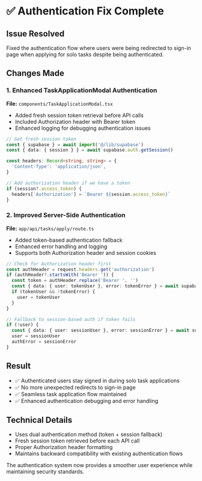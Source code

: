 # ✅ Authentication Fix Complete

## Issue Resolved
Fixed the authentication flow where users were being redirected to sign-in page when applying for solo tasks despite being authenticated.

## Changes Made

### 1. Enhanced TaskApplicationModal Authentication
**File:** `components/TaskApplicationModal.tsx`

- Added fresh session token retrieval before API calls
- Included Authorization header with Bearer token
- Enhanced logging for debugging authentication issues

```typescript
// Get fresh session token
const { supabase } = await import('@/lib/supabase')
const { data: { session } } = await supabase.auth.getSession()

const headers: Record<string, string> = {
  'Content-Type': 'application/json',
}

// Add authorization header if we have a token
if (session?.access_token) {
  headers['Authorization'] = `Bearer ${session.access_token}`
}
```

### 2. Improved Server-Side Authentication
**File:** `app/api/tasks/apply/route.ts`

- Added token-based authentication fallback
- Enhanced error handling and logging
- Supports both Authorization header and session cookies

```typescript
// Check for Authorization header first
const authHeader = request.headers.get('authorization')
if (authHeader?.startsWith('Bearer ')) {
  const token = authHeader.replace('Bearer ', '')
  const { data: { user: tokenUser }, error: tokenError } = await supabase.auth.getUser(token)
  if (tokenUser && !tokenError) {
    user = tokenUser
  }
}

// Fallback to session-based auth if token fails
if (!user) {
  const { data: { user: sessionUser }, error: sessionError } = await supabase.auth.getUser()
  user = sessionUser
  authError = sessionError
}
```

## Result
- ✅ Authenticated users stay signed in during solo task applications
- ✅ No more unexpected redirects to sign-in page  
- ✅ Seamless task application flow maintained
- ✅ Enhanced authentication debugging and error handling

## Technical Details
- Uses dual authentication method (token + session fallback)
- Fresh session token retrieved before each API call
- Proper Authorization header formatting
- Maintains backward compatibility with existing authentication flows

The authentication system now provides a smoother user experience while maintaining security standards.